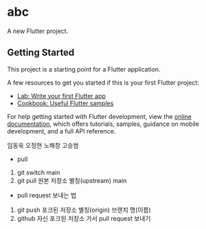 # abc

A new Flutter project.

## Getting Started

This project is a starting point for a Flutter application.

A few resources to get you started if this is your first Flutter project:

- [Lab: Write your first Flutter app](https://docs.flutter.dev/get-started/codelab)
- [Cookbook: Useful Flutter samples](https://docs.flutter.dev/cookbook)

For help getting started with Flutter development, view the
[online documentation](https://docs.flutter.dev/), which offers tutorials,
samples, guidance on mobile development, and a full API reference.

임동욱
오정현
노해창
고승범

- pull

1. git switch main
2. git pull 원본 저장소 별칭(upstream) main

- pull request 보내는 법

1. git push 포크된 저장소 별칭(origin) 브랜치 명(이름)
2. github 자신 포크된 저장소 가서 pull request 보내기
